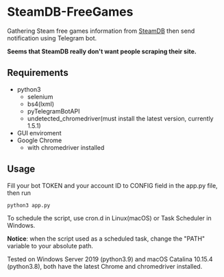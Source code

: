 # SteamDB-FreeGames

Gathering Steam free games information from [SteamDB](https://steamdb.info/upcoming/free/) then send notification using Telegram bot.

**Seems that SteamDB really don't want people scraping their site.**

## Requirements

- python3
  - selenium
  - bs4(lxml)
  - pyTelegramBotAPI
  - undetected_chromedriver(must install the latest version, currently 1.5.1)
- GUI enviroment
- Google Chrome
  - with chromedriver installed

## Usage

Fill your bot TOKEN and your account ID to CONFIG field in the app.py file, then run

```shell
python3 app.py
```

To schedule the script, use cron.d in Linux(macOS) or Task Scheduler in Windows.

**Notice**: when the script used as a scheduled task, change the "PATH" variable to your absolute path.

Tested on Windows Server 2019 (python3.9) and macOS Catalina 10.15.4 (python3.8), both have the latest Chrome and chromedriver installed.